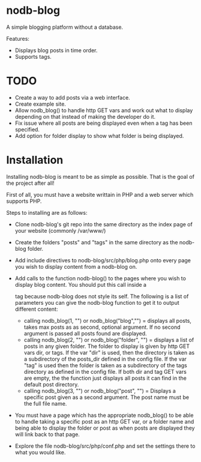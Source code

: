 nodb-blog
=========

A simple blogging platform without a database.

Features:

* Displays blog posts in time order.
* Supports tags.


TODO
========

* Create a way to add posts via a web interface.
* Create example site.
* Allow nodb_blog() to handle http GET vars and work out what to display depending on that instead of making the developer do it.
* Fix issue where all posts are being displayed even when a tag has been specified.
* Add option for folder display to show what folder is being displayed.



Installation
============

Installing nodb-blog is meant to be as simple as possible. That is the goal of the project after all!

First of all, you must have a website writtain in PHP and a web server which supports PHP.

Steps to installing are as follows:

* Clone nodb-blog's git repo into the same directory as the index page of your website (commonly /var/www/)
* Create the folders "posts" and "tags" in the same directory as the nodb-blog folder.
* Add include directives to nodb-blog/src/php/blog.php onto every page you wish to display content from a nodb-blog on.
* Add calls to the function nodb-blog() to the pages where you wish to display blog content. You should put this call inside a <div> tag because nodb-blog does not style its self.
The following is a list of parameters you can give the nodb-blog function to get it to output different content:
 
  * calling nodb_blog(1, "") or nodb_blog("blog","") = displays all posts, takes max posts as as second, optional argument. If no second argument is passed all posts found are displayed.
  * calling nodb_blog(2, "") or nodb_blog("folder", "") =  displays a list of posts in any given folder. The folder to display is given by http GET vars dir, or tags. If the var "dir" is used, then the directory is taken as a subdirectory of the posts_dir defined in the config file.
  If the var "tag" is used then the folder is taken as a subdirectory of the tags directory as defined in the config file. If both dir and tag GET vars are empty, the the function just displays all posts it can find in the default post directory.
  * calling nodb_blog(3, "") or nodb_blog("post", "") = Displays a specific post given as a second argument. The post name must be the full file name. 

* You must have a page which has the appropriate nodb_blog() to be able to handle taking a specific post as an http GET var, or a folder name and being able to display the folder or post as when posts are displayed they will link back to that page.
* Explore the file nodb-blog/src/php/conf.php and set the settings there to what you would like.
  
